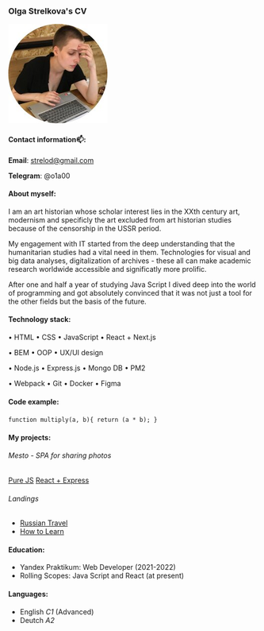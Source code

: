 ### Olga Strelkova's CV
![photo with me](./img/avatar.jpg)

#### Contact information📫:
**Email**: strelod@gmail.com


**Telegram**: @o1a00


#### About myself:
I am an art historian whose scholar interest lies in the XXth century art, modernism and specificly the art excluded from art historian studies because of the censorship in the USSR period.


My engagement with IT started from the deep understanding that the humanitarian studies had a vital need in them. Technologies for visual and big data analyses, digitalization of archives - these all can make academic research worldwide accessible and significatly more prolific.


After one and half a year of studying Java Script I dived deep into the world of programming and got absolutely convinced that it was not just a tool for the other fields but the basis of the future.


#### Technology stack:

• HTML • CSS • JavaScript • React + Next.js


• BEM • OOP • UX/UI design


• Node.js • Express.js • Mongo DB • PM2


• Webpack • Git • Docker • Figma 

#### Code example:

` function multiply(a, b){
  return (a * b);
} `

#### My projects:
###### Mesto - SPA for sharing photos
[Pure JS](https://github.com/OlgaStrelk/mesto#readme)
[React + Express](https://github.com/OlgaStrelk/react-mesto-api-full#readme)

###### Landings
* [Russian Travel](https://github.com/OlgaStrelk/russian-travel#readme)
* [How to Learn](https://github.com/OlgaStrelk/how-to-learn#readme)

#### Education:
* Yandex Praktikum: Web Developer (2021-2022)
* Rolling Scopes: Java Script and React (at present)

#### Languages:
* English *C1* (Advanced)
* Deutch *A2*
